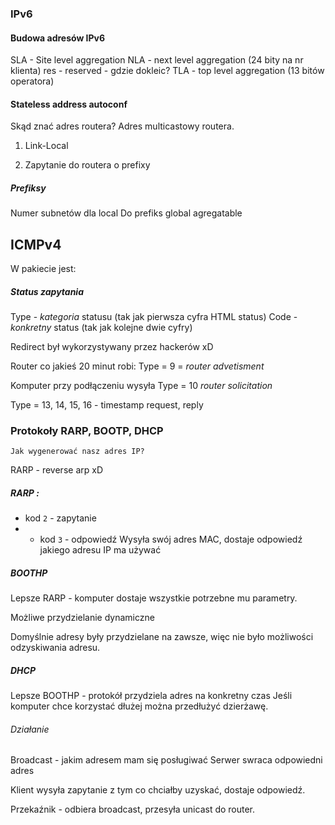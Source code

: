 
### IPv6

#### Budowa adresów IPv6

SLA - Site level aggregation
NLA - next level aggregation (24 bity na nr klienta)
res - reserved - gdzie dokleic?
TLA - top level aggregation (13 bitów operatora)

#### Stateless address autoconf

Skąd znać adres routera? Adres multicastowy routera.



1. Link-Local

2. Zapytanie do routera o prefixy




##### Prefiksy
Numer subnetów dla local
Do prefiks global agregatable

## ICMPv4

W pakiecie jest:

##### Status zapytania
Type - *kategoria* statusu (tak jak pierwsza cyfra HTML status)
Code - *konkretny* status (tak jak kolejne dwie cyfry)

Redirect był wykorzystywany przez hackerów xD

Router co jakieś 20 minut robi:
Type = 9 = *router advetisment*

Komputer przy podłączeniu wysyła
Type = 10 *router solicitation*


Type = 13, 14, 15, 16 - timestamp request, reply

### Protokoły RARP, BOOTP, DHCP
	Jak wygenerować nasz adres IP?

RARP - reverse arp xD

##### RARP :
- kod `2` - zapytanie
- - kod `3` - odpowiedź
Wysyła swój adres MAC, dostaje odpowiedź jakiego adresu IP ma używać

##### BOOTHP
Lepsze RARP - komputer dostaje wszystkie potrzebne mu parametry.

Możliwe przydzielanie dynamiczne 

Domyślnie adresy były przydzielane na zawsze, więc nie było możliwości odzyskiwania adresu.

##### DHCP
Lepsze BOOTHP - protokół przydziela adres na konkretny czas
Jeśli komputer chce korzystać dłużej można przedłużyć dzierżawę.

###### Działanie

Broadcast - jakim adresem mam się posługiwać
Serwer swraca odpowiedni adres

Klient wysyła zapytanie z tym co chciałby uzyskać, dostaje odpowiedź.

Przekaźnik - odbiera broadcast, przesyła unicast do router.




